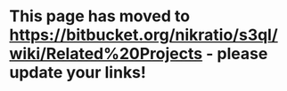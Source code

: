 # This page has moved to https://bitbucket.org/nikratio/s3ql/wiki/Related%20Projects - please update your links! #